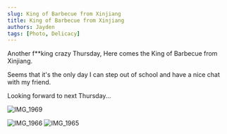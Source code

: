 ```yaml
---
slug: King of Barbecue from Xinjiang
title: King of Barbecue from Xinjiang
authors: Jayden
tags: [Photo, Delicacy]
---
```


Another f\**king crazy Thursday, Here comes the King of Barbecue from Xinjiang.

Seems that it's the only day I can step out of school and have a nice chat with my friend. 

Looking forward to next Thursday...

![IMG_1969](https://upic-1309244174.cos.ap-shanghai.myqcloud.com/uPic/IMG_1969.jpeg)
<!--truncate-->
![IMG_1966](https://upic-1309244174.cos.ap-shanghai.myqcloud.com/uPic/IMG_1966.jpeg)
![IMG_1965](https://upic-1309244174.cos.ap-shanghai.myqcloud.com/uPic/IMG_1965.jpeg)
